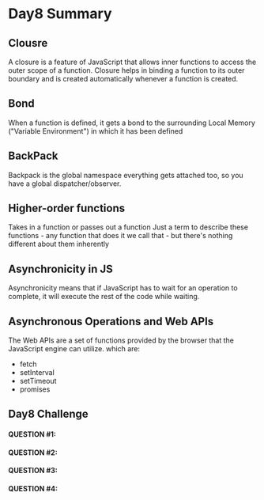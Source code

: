 # Day8 Summary

## Clousre
A closure is a feature of JavaScript that allows inner functions to access the outer scope of a function. Closure helps in binding a function to its outer boundary and is created automatically whenever a function is created.

## Bond
When a function is defined, it gets a bond to the surrounding Local Memory ("Variable Environment") in which it has been defined

## BackPack
Backpack is the global namespace everything gets attached too, so you have a global dispatcher/observer.

## Higher-order functions
Takes in a function or passes out a function Just a term to describe these functions - any function that does it we call that - but there's nothing different about them inherently

## Asynchronicity in JS 
Asynchronicity means that if JavaScript has to wait for an operation to complete, it will execute the rest of the code while waiting.

## Asynchronous Operations and Web APIs
The Web APIs are a set of functions provided by the browser that the JavaScript engine can utilize. which are:
- fetch
- setInterval
- setTimeout
- promises


## Day8 Challenge
#### QUESTION #1:
#### QUESTION #2:
#### QUESTION #3:
#### QUESTION #4:

